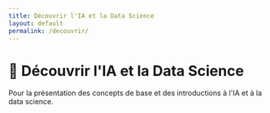 ```yaml
---
title: Découvrir l'IA et la Data Science
layout: default
permalink: /decouvrir/
---
```


# 📖 Découvrir l'IA et la Data Science

Pour la présentation des concepts de base et des introductions à l'IA et à la data science.
